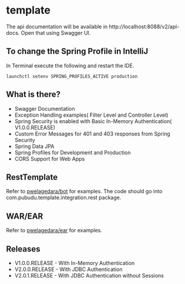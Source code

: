 # template

The api documentation will be available in http://localhost:8088/v2/api-docs. Open that using Swagger UI.
    
## To change the Spring Profile in IntelliJ 
In Terminal execute the following and restart the IDE.
```
launchctl setenv SPRING_PROFILES_ACTIVE production
```

## What is there?
* Swagger Documentation
* Exception Handling examples( Filter Level and Controller Level)
* Spring Security is enabled with Basic In-Memory Authentication( V1.0.0.RELEASE)
* Custom Error Messages for 401 and 403 responses from Spring Security
* Spring Data JPA
* Spring Profiles for Development and Production
* CORS Support for Web Apps
  
## RestTemplate 
Refer to [pwelagedara/bot](https://github.com/pwelagedara/bot) for examples. The code should go into com.pubudu.template.integration.rest package.

## WAR/EAR 
Refer to [pwelagedara/ear](https://github.com/pwelagedara/ear) for examples. 

## Releases
* V1.0.0.RELEASE - With In-Memory Authentication
* V2.0.0.RELEASE - With JDBC Authentication
* V2.0.1.RELEASE - With JDBC Authentication without Sessions

